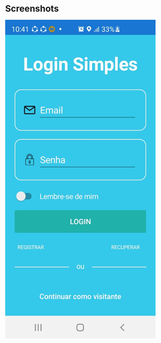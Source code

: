 # Screenshots
![Printscreen](https://github.com/HDG-Gabriel/DesignApps/blob/main/DesignExemplos/LoginSimples/LoginSimples/Screenshots/Printscreen.jpg)
